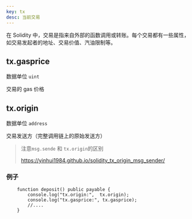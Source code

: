 ```yaml
---
key: tx
desc: 当前交易
---
```


在 Solidity 中，交易是指来自外部的函数调用或转账。每个交易都有一些属性，如交易发起者的地址、交易价值、汽油限制等。



## tx.gasprice

数据单位 `uint`

交易的 gas 价格



## tx.origin

数据单位 `address`

交易发送方（完整调用链上的原始发送方）



>注意`msg.sende` 和 `tx.origin`的区别
>
>https://yinhui1984.github.io/solidity_tx_origin_msg_sender/



### 例子

```solidity
    function deposit() public payable {
        console.log("tx.origin:",  tx.origin);
        console.log("tx.gasprice:", tx.gasprice);
        //....
    }
```

